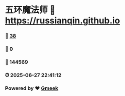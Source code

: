 # 五环魔法师 :link: https://russianqin.github.io 
### :page_facing_up: [38](https://russianqin.github.io/tag.html) 
### :speech_balloon: 0 
### :hibiscus: 144569 
### :alarm_clock: 2025-06-27 22:41:12 
### Powered by :heart: [Gmeek](https://github.com/Meekdai/Gmeek)

